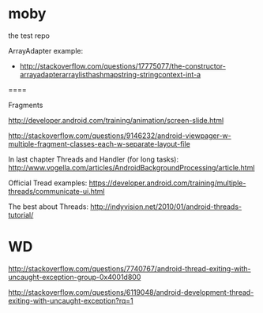 moby
====
the test repo

ArrayAdapter example:

- http://stackoverflow.com/questions/17775077/the-constructor-arrayadapterarraylisthashmapstring-stringcontext-int-a

====

Fragments

http://developer.android.com/training/animation/screen-slide.html

http://stackoverflow.com/questions/9146232/android-viewpager-w-multiple-fragment-classes-each-w-separate-layout-file

In last chapter Threads and Handler (for long tasks):
http://www.vogella.com/articles/AndroidBackgroundProcessing/article.html

Official Tread examples: https://developer.android.com/training/multiple-threads/communicate-ui.html

The best about Threads: http://indyvision.net/2010/01/android-threads-tutorial/

WD
====
http://stackoverflow.com/questions/7740767/android-thread-exiting-with-uncaught-exception-group-0x4001d800

http://stackoverflow.com/questions/6119048/android-development-thread-exiting-with-uncaught-exception?rq=1

